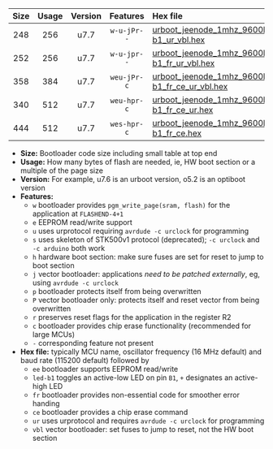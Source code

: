 |Size|Usage|Version|Features|Hex file|
|:-:|:-:|:-:|:-:|:--|
|248|256|u7.7|`w-u-jPr--`|[urboot_jeenode_1mhz_9600bps_led-b1_ur_vbl.hex](https://raw.githubusercontent.com/stefanrueger/urboot.hex/main/boards/jeenode/fcpu_1mhz/9600_bps/urboot_jeenode_1mhz_9600bps_led-b1_ur_vbl.hex)|
|252|256|u7.7|`w-u-jpr--`|[urboot_jeenode_1mhz_9600bps_led-b1_fr_ur_vbl.hex](https://raw.githubusercontent.com/stefanrueger/urboot.hex/main/boards/jeenode/fcpu_1mhz/9600_bps/urboot_jeenode_1mhz_9600bps_led-b1_fr_ur_vbl.hex)|
|358|384|u7.7|`weu-jPr-c`|[urboot_jeenode_1mhz_9600bps_ee_led-b1_fr_ce_ur_vbl.hex](https://raw.githubusercontent.com/stefanrueger/urboot.hex/main/boards/jeenode/fcpu_1mhz/9600_bps/urboot_jeenode_1mhz_9600bps_ee_led-b1_fr_ce_ur_vbl.hex)|
|340|512|u7.7|`weu-hpr-c`|[urboot_jeenode_1mhz_9600bps_ee_led-b1_fr_ce_ur.hex](https://raw.githubusercontent.com/stefanrueger/urboot.hex/main/boards/jeenode/fcpu_1mhz/9600_bps/urboot_jeenode_1mhz_9600bps_ee_led-b1_fr_ce_ur.hex)|
|444|512|u7.7|`wes-hpr-c`|[urboot_jeenode_1mhz_9600bps_ee_led-b1_fr_ce.hex](https://raw.githubusercontent.com/stefanrueger/urboot.hex/main/boards/jeenode/fcpu_1mhz/9600_bps/urboot_jeenode_1mhz_9600bps_ee_led-b1_fr_ce.hex)|

- **Size:** Bootloader code size including small table at top end
- **Usage:** How many bytes of flash are needed, ie, HW boot section or a multiple of the page size
- **Version:** For example, u7.6 is an urboot version, o5.2 is an optiboot version
- **Features:**
  + `w` bootloader provides `pgm_write_page(sram, flash)` for the application at `FLASHEND-4+1`
  + `e` EEPROM read/write support
  + `u` uses urprotocol requiring `avrdude -c urclock` for programming
  + `s` uses skeleton of STK500v1 protocol (deprecated); `-c urclock` and `-c arduino` both work
  + `h` hardware boot section: make sure fuses are set for reset to jump to boot section
  + `j` vector bootloader: applications *need to be patched externally*, eg, using `avrdude -c urclock`
  + `p` bootloader protects itself from being overwritten
  + `P` vector bootloader only: protects itself and reset vector from being overwritten
  + `r` preserves reset flags for the application in the register R2
  + `c` bootloader provides chip erase functionality (recommended for large MCUs)
  + `-` corresponding feature not present
- **Hex file:** typically MCU name, oscillator frequency (16 MHz default) and baud rate (115200 default) followed by
  + `ee` bootloader supports EEPROM read/write
  + `led-b1` toggles an active-low LED on pin `B1`, `+` designates an active-high LED
  + `fr` bootloader provides non-essential code for smoother error handing
  + `ce` bootloader provides a chip erase command
  + `ur` uses urprotocol and requires `avrdude -c urclock` for programming
  + `vbl` vector bootloader: set fuses to jump to reset, not the HW boot section
